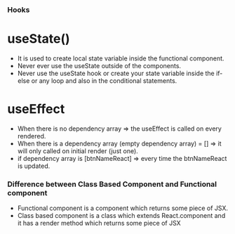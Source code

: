 ### Hooks

# useState()

- It is used to create local state variable inside the functional component.
- Never ever use the useState outside of the components.
- Never use the useState hook or create your state variable inside the if-else or any loop and also in the conditional statements.

# useEffect

- When there is no dependency array => the useEffect is called on every rendered.
- When there is a dependency array (empty dependency array) = [] => it will only called on initial render (just one).
- if dependency array is [btnNameReact] => every time the btnNameReact is updated.

### Difference between Class Based Component and Functional component

- Functional component is a component which returns some piece of JSX.
- Class based component is a class which extends React.component and it has a render method which returns some piece of JSX
